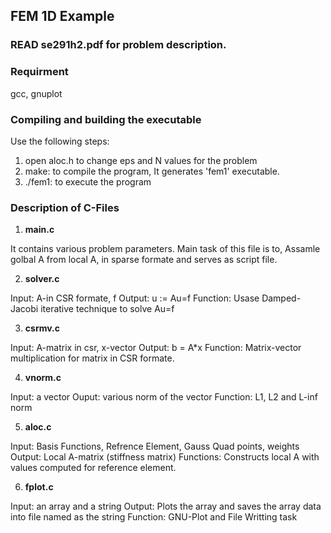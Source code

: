 ## FEM 1D Example
### READ se291h2.pdf for problem description.

### Requirment 
gcc, gnuplot

### Compiling and building the executable
Use the following steps:
1. open aloc.h to change eps and N values for the problem
2. make: to compile the program, It generates 'fem1' executable.
3. ./fem1: to execute the program

### Description of C-Files
1. **main.c**

It contains various problem parameters. Main task of this file is to,
Assamle golbal A from local A, in sparse formate and serves as script file.

2. **solver.c**

Input: A-in CSR formate, f
Output: u := Au=f
Function: Usase Damped-Jacobi iterative technique to solve Au=f

3. **csrmv.c**

Input: A-matrix in csr, x-vector
Output: b = A*x
Function: Matrix-vector multiplication for matrix in CSR formate.

4. **vnorm.c**

Input: a vector
Ouput: various norm of the vector
Function: L1, L2 and L-inf norm

5. **aloc.c**

Input: Basis Functions, Refrence Element, Gauss Quad points, weights
Output: Local A-matrix (stiffness matrix)
Functions: Constructs local A with values computed for reference element.

6. **fplot.c**

Input: an array and a string
Output: Plots the array and saves the array data into file named as the string
Function: GNU-Plot and File Writting task
